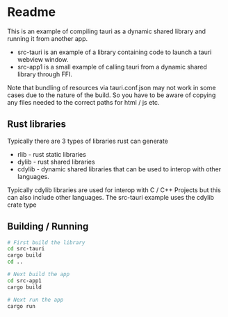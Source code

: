 # Readme

This is an example of compiling tauri as a dynamic shared library and running it from another app.

  * src-tauri is an example of a library containing code to launch a tauri webview window.
  * src-app1 is a small example of calling tauri from a dynamic shared library through FFI.

Note that bundling of resources via tauri.conf.json may not work in some cases due to the nature of the build.
So you have to be aware of copying any files needed to the correct paths for html / js etc.

## Rust libraries

Typically there are 3 types of libraries rust can generate

  * rlib - rust static libraries
  * dylib - rust shared libraries
  * cdylib - dynamic shared libraries that can be used to interop with other languages.

Typically cdylib libraries are used for interop with C / C++ Projects but this can also include other languages.
The src-tauri example uses the cdylib crate type

## Building / Running

``` bash
# First build the library
cd src-tauri
cargo build
cd ..

# Next build the app
cd src-app1
cargo build

# Next run the app
cargo run
```
